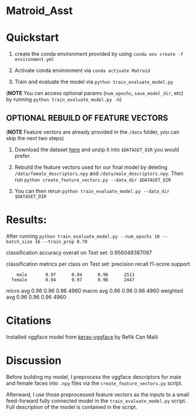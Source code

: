 # Matroid_Asst

# Quickstart

1. create the conda environment provided by using  `conda env create -f environment.yml`

2. Activate conda environment via `conda activate Matroid`

3. Train and evaluate the model via `python train_evaluate_model.py` 

(**NOTE** You can access optional params (`num_epochs`, `save_model_dir`, etc) by running `python train_evaluate_model.py -h`)


## OPTIONAL REBUILD OF FEATURE VECTORS

(**NOTE** Feature vectors are already provided in the `/data` folder, you can skip the next two steps)

1. Download the dataset [here](https://s3.amazonaws.com/matroid-web/datasets/agegender_cleaned.tar.gz.) and unzip it into `$DATASET_DIR` you would prefer.


2. Rebuild the feature vectors used for our final model by deleting `/data/female_descriptors.npy` and `/data/male_descriptors.npy`. Then run `python create_feature_vectors.py --data_dir $DATASET_DIR` 

3. You can then rerun `python train_evaluate_model.py --data_dir $DATASET_DIR` 

# Results: 

After running `python train_evaluate_model.py --num_epochs 10 --batch_size 16 --train_prop 0.70`

classification accuracy overall on Test set: 0.956048387097

classification metrics per class on Test set: 
              precision    recall  f1-score   support

        male       0.97      0.94      0.96      2513
      female       0.94      0.97      0.96      2447

   micro avg       0.96      0.96      0.96      4960
   macro avg       0.96      0.96      0.96      4960
weighted avg       0.96      0.96      0.96      4960


# Citations

Installed vggface model from [keras-vggface](https://github.com/rcmalli/keras-vggface) by Refik Can Malli 

# Discussion

Before building my model, I preprocess the vggface descriptors for male and female faces into `.npy` files via the `create_feature_vectors.py` script. 

Afterward, I use those preprocessed feature vectors as the inputs to a small feed-forward fully connected model in the `train_evaluate_model.py` script. Full description of the model is contained in the script. 
